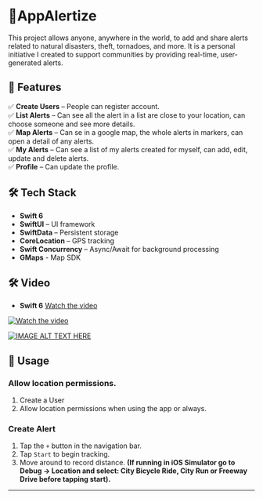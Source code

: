 # 🚴AppAlertize
This project allows anyone, anywhere in the world, to add and share alerts related to natural disasters, theft, tornadoes, and more. It is a personal initiative I created to support communities by providing real-time, user-generated alerts. 

## 📌 Features
✅ **Create Users** – People can register account.  
✅ **List Alerts** – Can see all the alert in a list are close to your location, can choose someone and see more details.  
✅ **Map Alerts** – Can se in a google map, the whole alerts in markers, can open a detail of any alerts.  
✅ **My Alerts** – Can see a list of my alerts created for myself, can add, edit, update and delete alerts.  
✅ **Profile** – Can update the profile.  

## 🛠 Tech Stack
- **Swift 6**
- **SwiftUI** – UI framework
- **SwiftData** – Persistent storage
- **CoreLocation** – GPS tracking
- **Swift Concurrency** – Async/Await for background processing
- **GMaps** - Map SDK

## 🛠 Video
- **Swift 6**
[Watch the video](https://www.youtube.com/watch?v=yC2_sMXNDKs&t=455s)

[![Watch the video](https://img.youtube.com/vi/yC2_sMXNDKs&t=455s/0.jpg)](https://www.youtube.com/watch?v=yC2_sMXNDKs&t=455s)

[![IMAGE ALT TEXT HERE](https://img.youtube.com/vi/yC2_sMXNDKs/0.jpg)](https://www.youtube.com/watch?v=yC2_sMXNDKs)

## 📌 Usage
### Allow location permissions.
1. Create a User
1. Allow location permissions when using the app or always.

### **Create Alert**
1. Tap the `+` button in the navigation bar.
2. Tap `Start` to begin tracking.
3. Move around to record distance.
**(If running in iOS Simulator go to Debug → Location and select: City Bicycle Ride, City Run or Freeway Drive before tapping start).**

---

